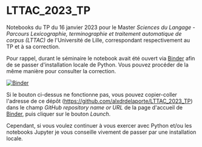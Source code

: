 # LTTAC_2023_TP

Notebooks du TP du 16 janvier 2023 pour le Master *Sciences du Langage - Parcours Lexicographie, terminographie et traitement automatique de corpus (LTTAC)* de l'Université de Lille, correspondant respectivement au TP et à sa correction.

Pour rappel, durant le séminaire le notebook avait été ouvert via [Binder](https://mybinder.org/) afin de se passer d'installation locale de Python. Vous pouvez procéder de la même manière pour consulter la correction.

[![Binder](https://mybinder.org/badge_logo.svg)](https://mybinder.org/v2/gh/alxdrdelaporte/LTTAC_2023_TP/HEAD)

Si le bouton ci-dessus ne fonctionne pas, vous pouvez copier-coller l'adresse de ce dépôt (https://github.com/alxdrdelaporte/LTTAC_2023_TP) dans le champ *GitHub repository name or URL* de la page d'accueil de [Binder](https://mybinder.org/), puis cliquer sur le bouton *Launch*.

Cependant, si vous voulez continuer à vous exercer avec Python et/ou les notebooks Jupyter je vous conseille vivement de passer par une installation locale.
